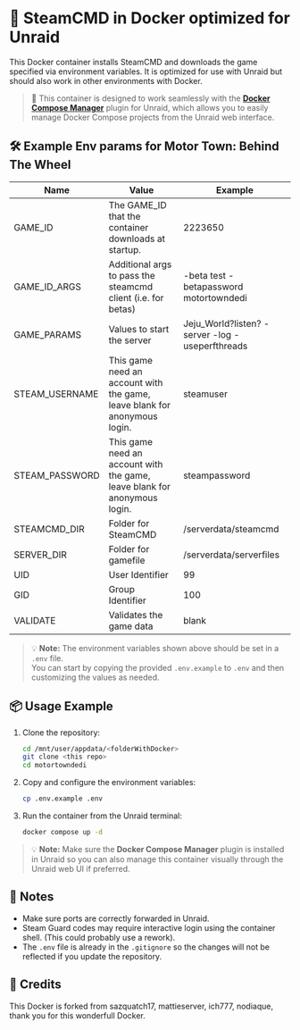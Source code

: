 # 🚀 SteamCMD in Docker optimized for Unraid
This Docker container installs SteamCMD and downloads the game specified via environment variables. It is optimized for use with Unraid but should also work in other environments with Docker.

> 🧩 This container is designed to work seamlessly with the **[Docker Compose Manager](https://forums.unraid.net/topic/114415-plugin-docker-compose-manager/)** plugin for Unraid, which allows you to easily manage Docker Compose projects from the Unraid web interface.

## 🛠️ Example Env params for **Motor Town: Behind The Wheel** 
| Name | Value | Example |
| --- | --- | --- |
| GAME_ID | The GAME_ID that the container downloads at startup. | 2223650 |
| GAME_ID_ARGS | Additional args to pass the steamcmd client (i.e. for betas) | -beta test -betapassword motortowndedi |
| GAME_PARAMS | Values to start the server | Jeju_World?listen? -server -log -useperfthreads |
| STEAM_USERNAME | This game need an account with the game, leave blank for anonymous login. | steamuser |
| STEAM_PASSWORD | This game need an account with the game, leave blank for anonymous login. | steampassword |
| STEAMCMD_DIR | Folder for SteamCMD | /serverdata/steamcmd |
| SERVER_DIR | Folder for gamefile | /serverdata/serverfiles |
| UID | User Identifier | 99 |
| GID | Group Identifier | 100 |
| VALIDATE | Validates the game data | blank |

> 💡 **Note:** The environment variables shown above should be set in a `.env` file.  
> You can start by copying the provided `.env.example` to `.env` and then customizing the values as needed.

## 📦 Usage Example
1. Clone the repository:
    ```bash
    cd /mnt/user/appdata/<folderWithDocker>
    git clone <this repo>
    cd motortowndedi
    ```

2. Copy and configure the environment variables:
    ```bash
    cp .env.example .env
    ```

3. Run the container from the Unraid terminal:
    ```bash
    docker compose up -d
    ```

> 💡 **Note:** Make sure the **Docker Compose Manager** plugin is installed in Unraid so you can also manage this container visually through the Unraid web UI if preferred.

## 🔎 Notes
- Make sure ports are correctly forwarded in Unraid.
- Steam Guard codes may require interactive login using the container shell. (This could probably use a rework).
- The `.env` file is already in the `.gitignore` so the changes will not be reflected if you update the repository.


## 🙏 Credits
This Docker is forked from sazquatch17, mattieserver, ich777, nodiaque, thank you for this wonderfull Docker.
